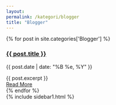 ```yaml
---
layout: 
permalink: /kategori/blogger
title: "Blogger"
---
```



<section class='section blogs' id='blogs'>


  


<div class="posts">
  {% for post in site.categories['Blogger'] %}
    <article class="post">
      <h1>
          <a href="{{ site.baseurl }}{{ post.url }}">{{ post.title }}</a>
      </h1>
      <div>
        <p class="post_date">{{ post.date | date: "%B %e, %Y" }}</p>
      </div>
      <div class="entry">
        {{ post.excerpt }}
      </div>
      <a href="{{ site.baseurl }}{{ post.url }}" class="read-more">
          Read More
      </a>
    </article>
  {% endfor %}
</div>



 
  <div class='blog__grid2 section' id='_sidebar'>
    {% include sidebar1.html %}
  </div>

</section>
